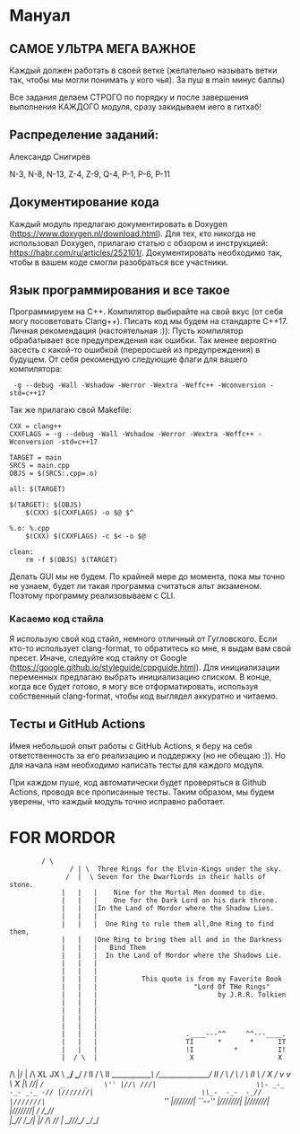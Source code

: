 # Мануал

## САМОЕ УЛЬТРА МЕГА ВАЖНОЕ

Каждый должен работать в своей ветке (желательно называть ветки так, чтобы мы могли понимать у кого чья). За пуш в main минус баллы)

Все задания делаем СТРОГО по порядку и после завершения выполнения КАЖДОГО модуля, сразу закидываем иего в гитхаб!

## Распределение заданий:


Александр Снигирёв

N-3, N-8, N-13, Z-4, Z-9, Q-4, P-1, P-6, P-11


## Документирование кода

Каждый модуль предлагаю документировать в Doxygen (https://www.doxygen.nl/download.html). Для тех, кто никогда не использовал Doxygen, прилагаю статью с обзором и инструкцией: https://habr.com/ru/articles/252101/. Документировать необходимо так, чтобы в вашем коде смогли разобраться все участники.

## Язык программирования и все такое

Программируем на C++. Компилятор выбирайте на свой вкус (от себя могу посоветовать Clang++). Писать код мы будем на стандарте C++17. Личная рекомендация (настоятельная :)): Пусть компилятор обрабатывает все предупреждения как ошибки. Так менее вероятно засесть с какой-то ошибкой (переросшей из предупреждения) в будущем. От себя рекомендую следующие флаги для вашего компилятора: 

```
 -g --debug -Wall -Wshadow -Werror -Wextra -Weffc++ -Wconversion -std=c++17
```

Так же прилагаю свой Makefile:

```
CXX = clang++
CXXFLAGS = -g --debug -Wall -Wshadow -Werror -Wextra -Weffc++ -Wconversion -std=c++17

TARGET = main
SRCS = main.cpp
OBJS = $(SRCS:.cpp=.o)

all: $(TARGET)

$(TARGET): $(OBJS)
	$(CXX) $(CXXFLAGS) -o $@ $^

%.o: %.cpp
	$(CXX) $(CXXFLAGS) -c $< -o $@

clean:
	rm -f $(OBJS) $(TARGET)
```

Делать GUI мы не будем. По крайней мере до момента, пока мы точно не узнаем, будет ли такая программа считаться альт экзаменом. Поэтому программу реализовываем с CLI. 

### Касаемо код стайла

Я использую свой код стайл, немного отличный от Гугловского. Если кто-то использует clang-format, то обратитесь ко мне, я выдам вам свой пресет. Иначе, следуйте код стайлу от Google (https://google.github.io/styleguide/cppguide.html). Для инициализации переменных предлагаю выбрать инициализацию списком. В конце, когда все будет готово, я могу все отформатировать, используя собственный clang-format, чтобы код выглядел аккуратно и читаемо.

## Тесты и GitHub Actions

Имея небольшой опыт работы с GitHub Actions, я беру на себя ответственность за его реализацию и поддержку (но не обещаю :)). Но для начала нам необходимо написать тесты для каждого модуля.

При каждом пуше, код автоматически будет проверяться в Github Actions, проводя все прописанные тесты. Таким образом, мы будем уверены, что каждый модуль точно исправно работает.

# FOR MORDOR
   		    / \
                   / | \  Three Rings for the Elvin-Kings under the sky.
                  /  |  \ Seven for the DwarfLords in their halls of stone.
                 |   |   |    Nine for the Mortal Men doomed to die.
                 |   |   |    One for the Dark Lord on his dark throne.
                 |   |   |In the Land of Mordor where the Shadow Lies.
                 |   |   |
                 |   |   |  One Ring to rule them all,One Ring to find them,
                 |   |   |One Ring to bring them all and in the Darkness
                 |   |   |   Bind Them
                 |   |   |  In the Land of Mordor where the Shadows Lie.
                 |   |   |
                 |   |   |
                 |   |   |           This quote is from my Favorite Book
                 |   |   |                        "Lord Of THe Rings"
                 |   |   |                              by J.R.R. Tolkien
                 |   |   |
                 |   |   |
                 |   |   |
                 |   |   |
                 |   |   |                      .____---^^     ^^---____.
                 |   |   |                      TI      *       *      IT
                 |   |   |                      !I          *          I!
                 |  / \  |                       X                     X
/\               |/     \|               /\      XL                   JX
\ \_____________/         \_____________/ /      II        / \        II
 \______________\         /______________/       II   / \ /   \ / \   II
                 \       /                        X  /   v     v   \  X
                 |\\   //|                        ``/    _     _    \''
                 |//\ ///|                         \\- _-_ -_- _-_ -//
                 |///////|                           \\_-  -_-  -_//
                 |///////|                             ``       ''
                 |///////|                               ``-_-''
                 |///////|
                 |///////|
                 |///////|
                / \/\_/\/ \
               |\_/\/ \/\_/|
               |/ \/\ /\/ \|
                \_/\/_\/\_/
                  \_/_\_/

